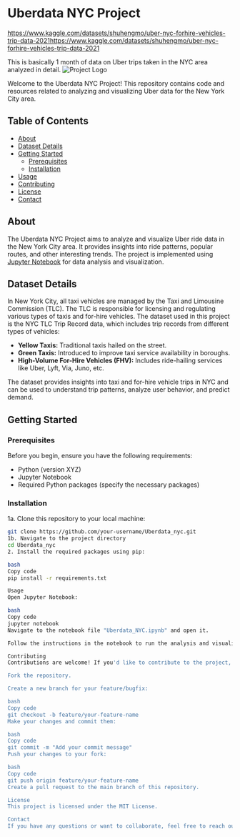# Uberdata NYC Project
https://www.kaggle.com/datasets/shuhengmo/uber-nyc-forhire-vehicles-trip-data-2021https://www.kaggle.com/datasets/shuhengmo/uber-nyc-forhire-vehicles-trip-data-2021

This is basically 1 month of data on Uber trips taken in the NYC area analyzed in detail.
![Project Logo](logo.png) <!-- Add your project logo if you have one -->

Welcome to the Uberdata NYC Project! This repository contains code and resources related to analyzing and visualizing Uber data for the New York City area.

## Table of Contents

- [About](#about)
- [Dataset Details](#dataset-details)
- [Getting Started](#getting-started)
  - [Prerequisites](#prerequisites)
  - [Installation](#installation)
- [Usage](#usage)
- [Contributing](#contributing)
- [License](#license)
- [Contact](#contact)

## About

The Uberdata NYC Project aims to analyze and visualize Uber ride data in the New York City area. It provides insights into ride patterns, popular routes, and other interesting trends. The project is implemented using [Jupyter Notebook](https://jupyter.org/) for data analysis and visualization.

## Dataset Details

In New York City, all taxi vehicles are managed by the Taxi and Limousine Commission (TLC). The TLC is responsible for licensing and regulating various types of taxis and for-hire vehicles. The dataset used in this project is the NYC TLC Trip Record data, which includes trip records from different types of vehicles:

- **Yellow Taxis:** Traditional taxis hailed on the street.
- **Green Taxis:** Introduced to improve taxi service availability in boroughs.
- **High-Volume For-Hire Vehicles (FHV):** Includes ride-hailing services like Uber, Lyft, Via, Juno, etc.

The dataset provides insights into taxi and for-hire vehicle trips in NYC and can be used to understand trip patterns, analyze user behavior, and predict demand.

## Getting Started

### Prerequisites

Before you begin, ensure you have the following requirements:

- Python (version XYZ)
- Jupyter Notebook
- Required Python packages (specify the necessary packages)

### Installation

1a. Clone this repository to your local machine:
   ```bash
   git clone https://github.com/your-username/Uberdata_nyc.git
1b. Navigate to the project directory
cd Uberdata_nyc
2. Install the required packages using pip:

bash
Copy code
pip install -r requirements.txt

Usage
Open Jupyter Notebook:

bash
Copy code
jupyter notebook
Navigate to the notebook file "Uberdata_NYC.ipynb" and open it.

Follow the instructions in the notebook to run the analysis and visualize Uber data.

Contributing
Contributions are welcome! If you'd like to contribute to the project, please follow these steps:

Fork the repository.

Create a new branch for your feature/bugfix:

bash
Copy code
git checkout -b feature/your-feature-name
Make your changes and commit them:

bash
Copy code
git commit -m "Add your commit message"
Push your changes to your fork:

bash
Copy code
git push origin feature/your-feature-name
Create a pull request to the main branch of this repository.

License
This project is licensed under the MIT License.

Contact
If you have any questions or want to collaborate, feel free to reach out to me at nagtamaghna@gmail.com
